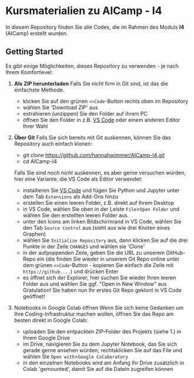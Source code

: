 # Kursmaterialien zu AICamp - I4

In diesem Repository finden Sie alle Codes, die im Rahmen des Moduls **I4** (AICamp) erstellt wurden. 

## Getting Started

Es gibt einige Möglichkeiten, dieses Repository zu verwenden - je nach Ihrem Komfortlevel:

1. **Als ZIP herunterladen**
   Falls Sie nicht firm in Git sind, ist das die einfachste Methode.
   - klicken Sie auf den grünen `<>Code`-Button rechts oben im Repository
   - wählen Sie 'Download ZIP' aus
   - extrahieren (unzippen) Sie den Folder auf ihrem PC
   - öffnen Sie den Folder in z.B. [VS Code](https://code.visualstudio.com/) oder einem anderen Editor Ihrer Wahl
     
2. **Über Git**
   Falls Sie sich bereits mit Git auskennen, können Sie das Repository auch einfach klonen:
   - git clone https://github.com/hannahwimmer/AICamp-I4.git
   - cd AICamp-I4
  
   Falls Sie sind *noch nicht* auskennen, es aber gerne versuchen würden, hier eine Variante, die VS Code als Editor verwendet:
   - installieren Sie [VS Code](https://code.visualstudio.com/) und fügen Sie Python und Jupyter unter dem Tab `Extensions` als Add-Ons hinzu
   - erstellen Sie einen leeren Folder, z.B. direkt auf Ihrem Desktop
   - in VS Code, wählen Sie oben in der Leiste `File`>`Open Folder` und wählen Sie den erstellten leeren Folder aus
   - unter den Icons am linken Bildschirmrand in VS Code, wählen Sie den Tab `Source Control` aus (sieht aus wie drei Knoten eines Graphen)
   - wählen Sie `Initialize Repository` aus, dann klicken Sie auf die drei Punkte in der Zeile `CHANGES` und wählen sie 'Clone'
   - in der aufpoppenden Zeile, geben Sie die URL zu unserem GitHub-Repo ein (die finden Sie wieder in unserem Git Repo online unter dem grünen
     `<>Code`-Button - kopieren Sie einfach die Zeile mit `https://github....`) und drücken Enter
   - es öffnet sich der Explorer; hier suchen Sie wieder Ihren leeren Folder aus und wählen Sie ggf. "Open in New Window" aus
   Gratulation! Sie haben nun Ihr erstes Git Repo geklont in VS Code geöffnet!

3. Notebooks in Google Colab öffnen
   Wenn Sie sich keine Gedanken um Ihre Coding-Infrastruktur machen wollen, öffnen Sie das Repo am besten direkt in Google Colab:
   - uploaden Sie den entpackten ZIP-Folder des Projekts (siehe 1.) in Ihrem Google Drive
   - im Drive, navigieren Sie zu dem Jupyter Notebook, das Sie sich gerade gerne ansehen würden; rechtsklicken Sie auf das File und wählen Sie
     `Open with`>`Google Colaboratory`
   - in den einzelnen Notebooks wird am Anfang Ihr Drive zusätzlich in Colab 'gemounted', damit Sie auf die Datein zugreifen können
